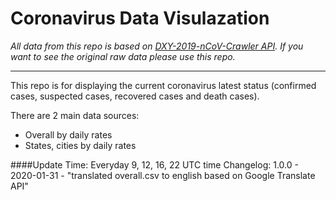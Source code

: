 # Coronavirus Data Visulazation

*All data from this repo is based on [DXY-2019-nCoV-Crawler API](https://github.com/BlankerL/DXY-2019-nCoV-Crawler). If you want to see the original raw data please use this repo.*

_______________

This repo is for displaying the current coronavirus latest status (confirmed cases, suspected cases, recovered cases and death cases).


There are 2 main data sources:

* Overall by daily rates
* States, cities by daily rates


####Update Time: Everyday 9, 12, 16, 22 UTC time
Changelog: 1.0.0 - 2020-01-31 - "translated overall.csv to english based on Google Translate API"


